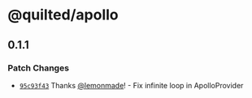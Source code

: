 # @quilted/apollo

## 0.1.1

### Patch Changes

- [`95c93f43`](https://github.com/lemonmade/quilt/commit/95c93f43b3dffa4e4024695e5a142171c942280d) Thanks [@lemonmade](https://github.com/lemonmade)! - Fix infinite loop in ApolloProvider

